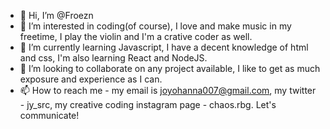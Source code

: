 - 👋 Hi, I’m @Froezn
- 👀 I’m interested in coding(of course), I love and make music in my freetime, I play the violin and I'm a crative coder as well.
- 🌱 I’m currently learning Javascript, I have a decent knowledge of html and css, I'm also learning React and NodeJS.
- 💞️ I’m looking to collaborate on any project available, I like to get as much exposure and experience as I can.
- 📫 How to reach me - my email is joyohanna007@gmail.com, my twitter - jy_src, my creative coding instagram page - chaos.rbg. Let's communicate!

<!---
Froezn/Froezn is a ✨ special ✨ repository because its `README.md` (this file) appears on your GitHub profile.
You can click the Preview link to take a look at your changes.
--->
